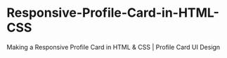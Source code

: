 # Responsive-Profile-Card-in-HTML-CSS
Making a Responsive Profile Card in HTML &amp; CSS | Profile Card UI Design <br> <br>
 
